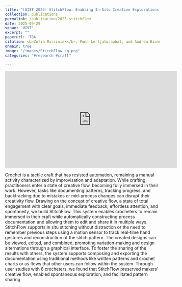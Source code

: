 ```yaml
---
title: "[UIST 2025] StitchFlow: Enabling In-Situ Creative Explorations of Crochet Patterns"
collection: publications
permalink: /publication/2025-stitchflow
date: 2025-09-29
venue: 'UIST'
excerpt: ""
paperurl: 'TBA'
citation: <b>Zofia Marciniak</b>, Punn Lertjaturaphat, and Andrea Bianchi
onmain: true
image: "/images/StitchFlow_sq.png"
categories: "#research #craft"

---
```


<iframe width="560" height="315" src="https://www.youtube.com/watch?v=Qo6rLz8-52Y" title="YouTube video player" frameborder="0" allow="accelerometer; autoplay; clipboard-write; encrypted-media; gyroscope; picture-in-picture; web-share" referrerpolicy="strict-origin-when-cross-origin" allowfullscreen></iframe>
<br>

Crochet is a tactile craft that has resisted automation, remaining a manual activity characterized by improvisation and adaptation. While crafting, practitioners enter a state of creative flow, becoming fully immersed in their work. However, tasks like documenting patterns, tracking progress, and backtracking due to mistakes or mid-process changes can disrupt their creativity flow. Drawing on the concept of creative flow, a state of total engagement with clear goals, immediate feedback, effortless attention, and spontaneity, we build StitchFlow. This system enables crocheters to remain immersed in their craft while automatically constructing process documentation and allowing them to edit and share it in multiple ways. StitchFlow supports in situ stitching without distraction or the need to remember previous steps using a motion sensor to track real-time hand gestures and reconstruction of the stitch pattern. The created designs can be viewed, edited, and combined, promoting variation-making and design alternations through a graphical interface. To foster the sharing of the results with others, the system supports composing and exporting the documentation using traditional methods like written patterns and crochet charts or as flows that other users can follow within the system. Through user studies with 8 crocheters, we found that StitchFlow preserved makers’ creative flow, enabled spontaneous exploration, and facilitated pattern sharing.
